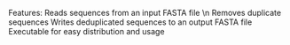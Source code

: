 Features:
  Reads sequences from an input FASTA file \n
  Removes duplicate sequences
  Writes deduplicated sequences to an output FASTA file
  Executable for easy distribution and usage
